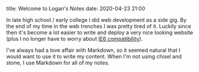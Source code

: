 title: Welcome to Logan's Notes
date: 2020-04-23 21:00

In late high school / early college I did web development as a side gig. By the end of my time in the web trenches I was pretty tired of it. Luckily since then it's become a lot easier to write and deploy a very nice looking website (plus I no longer have to worry about [IE6 compatibility](https://techcrunch.com/2013/10/01/internet-explorer-6-market-share-finally-falls-under-5/)).

I've always had a love affair with Markdown, so it seemed natural that I would want to use it to write my content. When I'm not using chisel and stone, I use Markdown for all of my notes. 


